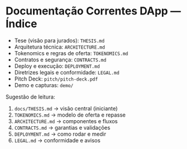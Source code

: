 # Documentação Correntes DApp — Índice

- Tese (visão para jurados): `THESIS.md`
- Arquitetura técnica: `ARCHITECTURE.md`
- Tokenomics e regras de oferta: `TOKENOMICS.md`
- Contratos e segurança: `CONTRACTS.md`
- Deploy e execução: `DEPLOYMENT.md`
- Diretrizes legais e conformidade: `LEGAL.md`
- Pitch Deck: `pitch/pitch-deck.pdf`
- Demo e capturas: `demo/`

Sugestão de leitura:
1) `docs/THESIS.md` → visão central (iniciante)
2) `TOKENOMICS.md` → modelo de oferta e repasse
3) `ARCHITECTURE.md` → componentes e fluxos
4) `CONTRACTS.md` → garantias e validações
5) `DEPLOYMENT.md` → como rodar e medir
6) `LEGAL.md` → conformidade e avisos